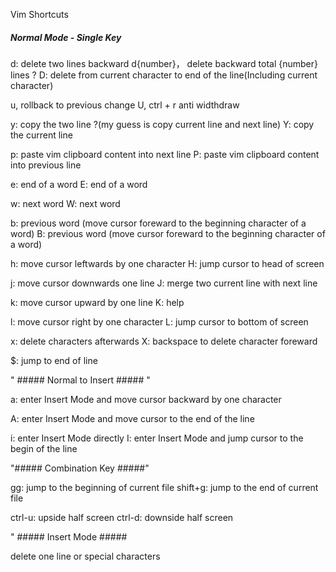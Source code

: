 Vim Shortcuts

#####   Normal Mode - Single Key  #####

d: delete two lines backward
d{number}， delete backward total {number} lines ?
D: delete from current character to end of the line(Including current character)

u, rollback to previous change
U, 
<C-r> ctrl + r anti widthdraw


y: copy the two line ?(my guess is copy current line and next line)
Y: copy the current line


p:  paste vim clipboard content into next line
P:  paste vim clipboard content into previous line


e: end of a word
E: end of a word


w: next word
W: next word


b: previous word
(move cursor foreward to the beginning character of a word)
B: previous word
(move cursor foreward to the beginning character of a word)


h: move cursor leftwards by one character
H: jump cursor to head of screen

j: move cursor downwards one line
J: merge two current line with next line

k: move cursor upward by one line
K: help

l: move cursor right by one character
L: jump cursor to bottom of screen

x: delete characters afterwards 
X: backspace to delete character foreward

$: jump to end of line


" ##### Normal to Insert  ##### "

a: enter Insert Mode and move cursor backward by one character

A: enter Insert Mode and move cursor to the end of the line

i: enter Insert Mode directly 
I: enter Insert Mode and jump cursor to the begin of the line

"##### Combination Key  #####"

gg: jump to the beginning of current file
shift+g: jump to the end of current file

ctrl-u: upside half screen
ctrl-d: downside half screen


" #####  Insert Mode  #####


<C-u> delete one line or special characters






